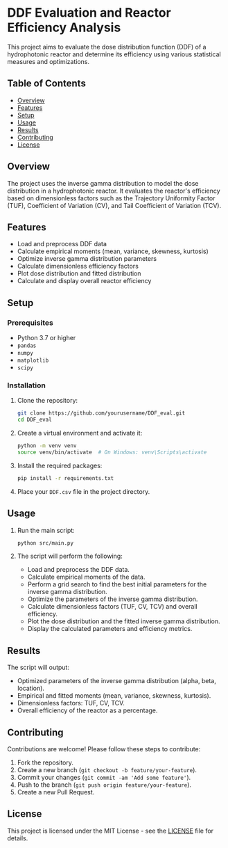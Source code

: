 # DDF Evaluation and Reactor Efficiency Analysis

This project aims to evaluate the dose distribution function (DDF) of a hydrophotonic reactor and determine its efficiency using various statistical measures and optimizations.

## Table of Contents

- [Overview](#overview)
- [Features](#features)
- [Setup](#setup)
- [Usage](#usage)
- [Results](#results)
- [Contributing](#contributing)
- [License](#license)

## Overview

The project uses the inverse gamma distribution to model the dose distribution in a hydrophotonic reactor. It evaluates the reactor's efficiency based on dimensionless factors such as the Trajectory Uniformity Factor (TUF), Coefficient of Variation (CV), and Tail Coefficient of Variation (TCV).

## Features

- Load and preprocess DDF data
- Calculate empirical moments (mean, variance, skewness, kurtosis)
- Optimize inverse gamma distribution parameters
- Calculate dimensionless efficiency factors
- Plot dose distribution and fitted distribution
- Calculate and display overall reactor efficiency

## Setup

### Prerequisites

- Python 3.7 or higher
- `pandas`
- `numpy`
- `matplotlib`
- `scipy`

### Installation

1. Clone the repository:

    ```bash
    git clone https://github.com/yourusername/DDF_eval.git
    cd DDF_eval
    ```

2. Create a virtual environment and activate it:

    ```bash
    python -m venv venv
    source venv/bin/activate  # On Windows: venv\Scripts\activate
    ```

3. Install the required packages:

    ```bash
    pip install -r requirements.txt
    ```

4. Place your `DDF.csv` file in the project directory.

## Usage

1. Run the main script:

    ```bash
    python src/main.py
    ```

2. The script will perform the following:
    - Load and preprocess the DDF data.
    - Calculate empirical moments of the data.
    - Perform a grid search to find the best initial parameters for the inverse gamma distribution.
    - Optimize the parameters of the inverse gamma distribution.
    - Calculate dimensionless factors (TUF, CV, TCV) and overall efficiency.
    - Plot the dose distribution and the fitted inverse gamma distribution.
    - Display the calculated parameters and efficiency metrics.

## Results

The script will output:
- Optimized parameters of the inverse gamma distribution (alpha, beta, location).
- Empirical and fitted moments (mean, variance, skewness, kurtosis).
- Dimensionless factors: TUF, CV, TCV.
- Overall efficiency of the reactor as a percentage.

## Contributing

Contributions are welcome! Please follow these steps to contribute:

1. Fork the repository.
2. Create a new branch (`git checkout -b feature/your-feature`).
3. Commit your changes (`git commit -am 'Add some feature'`).
4. Push to the branch (`git push origin feature/your-feature`).
5. Create a new Pull Request.

## License

This project is licensed under the MIT License - see the [LICENSE](LICENSE) file for details.
